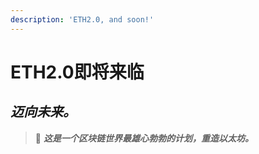 ```yaml
---
description: 'ETH2.0, and soon!'
---
```


# ETH2.0即将来临

## _**迈向未来。**_

> 🌁 _**这是一个区块链世界最雄心勃勃的计划，重造以太坊。**_



